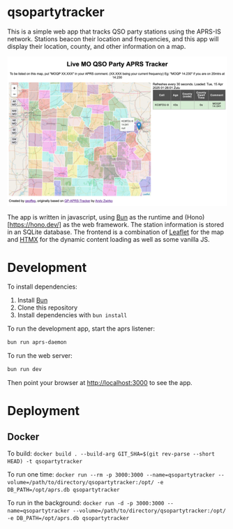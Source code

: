 # qsopartytracker

This is a simple web app that tracks QSO party stations using the APRS-IS network. Stations beacon their location and frequencies, and this app will display their location, county, and other information on a map.

![qsopartytracker](https://raw.githubusercontent.com/geoffeg/qsopartytracker/main/screenshot.png)

The app is written in javascript, using [Bun](https://bun.sh/) as the runtime and (Hono)[https://hono.dev/] as the web framework. The station information is stored in an SQLite database. The frontend is a combination of [Leaflet](https://leafletjs.com/) for the map and [HTMX](https://htmx.org/) for the dynamic content loading as well as some vanilla JS.

# Development

To install dependencies:

1. Install [Bun](https://bun.sh/)
2. Clone this repository
3. Install dependencies with `bun install`

To run the development app, start the aprs listener:
```bash
bun run aprs-daemon
```

To run the web server:
```bash
bun run dev
```

Then point your browser at [http://localhost:3000](http://localhost:3000) to see the app.

# Deployment

## Docker

To build: 
```docker build . --build-arg GIT_SHA=$(git rev-parse --short HEAD) -t qsopartytracker```

To run one time:
```docker run --rm -p 3000:3000 --name=qsopartytracker --volume=/path/to/directory/qsopartytracker:/opt/ -e DB_PATH=/opt/aprs.db qsopartytracker```

To run in the background:
```docker run -d -p 3000:3000 --name=qsopartytracker --volume=/path/to/directory/qsopartytracker:/opt/ -e DB_PATH=/opt/aprs.db qsopartytracker```


